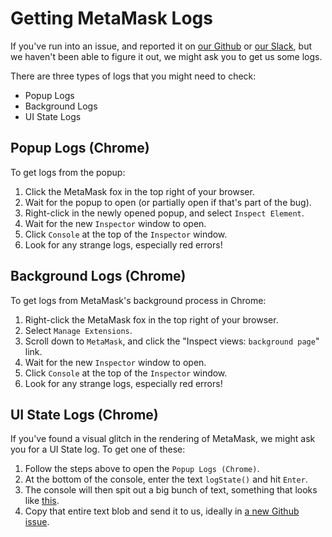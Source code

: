 # Getting MetaMask Logs

If you've run into an issue, and reported it on [our Github](https://github.com/MetaMask/metamask-plugin/issues) or [our Slack](http://slack.metamask.io/), but we haven't been able to figure it out, we might ask you to get us some logs.

There are three types of logs that you might need to check:
- Popup Logs
- Background Logs
- UI State Logs

## Popup Logs (Chrome)

To get logs from the popup:
1. Click the MetaMask fox in the top right of your browser.
2. Wait for the popup to open (or partially open if that's part of the bug).
3. Right-click in the newly opened popup, and select `Inspect Element`.
4. Wait for the new `Inspector` window to open.
5. Click `Console` at the top of the `Inspector` window.
6. Look for any strange logs, especially red errors!

## Background Logs (Chrome)

To get logs from MetaMask's background process in Chrome:
1. Right-click the MetaMask fox in the top right of your browser.
2. Select `Manage Extensions`.
3. Scroll down to `MetaMask`, and click the "Inspect views: `background page`" link.
4. Wait for the new `Inspector` window to open.
5. Click `Console` at the top of the `Inspector` window.
6. Look for any strange logs, especially red errors!

## UI State Logs (Chrome)

If you've found a visual glitch in the rendering of MetaMask, we might ask you for a UI State log.  To get one of these:

1. Follow the steps above to open the `Popup Logs (Chrome)`.
2. At the bottom of the console, enter the text `logState()` and hit `Enter`.
3. The console will then spit out a big bunch of text, something that looks like [this](https://github.com/MetaMask/metamask-plugin/blob/master/development/states/account-detail.json).
4. Copy that entire text blob and send it to us, ideally in [a new Github issue](https://github.com/MetaMask/metamask-plugin/issues/new).
